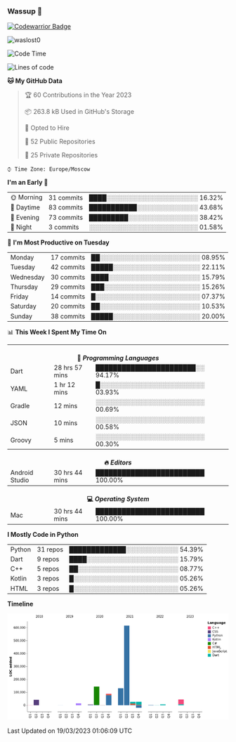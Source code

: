 ### Wassup 👋

[![Codewarrior Badge](https://www.codewars.com/users/waslost/badges/small)](https://www.codewars.com/users/waslost)

<p align="left"> <img src="https://komarev.com/ghpvc/?username=waslost0" alt="waslost0" /></p>

<!--START_SECTION:waka-->
![Code Time](http://img.shields.io/badge/Code%20Time-2%2C323%20hrs%2013%20mins-blue)

![Lines of code](https://img.shields.io/badge/From%20Hello%20World%20I%27ve%20Written-1%20Million%20lines%20of%20code-blue)

**🐱 My GitHub Data** 

> 🏆 60 Contributions in the Year 2023
 > 
> 📦 263.8 kB Used in GitHub's Storage 
 > 
> 💼 Opted to Hire
 > 
> 📜 52 Public Repositories 
 > 
> 🔑 25 Private Repositories  
 > 
`⌚︎ Time Zone: Europe/Moscow`

**I'm an Early 🐤** 

<table>
 <tr><td>🌞 Morning</td><td>31 commits</td><td>████░░░░░░░░░░░░░░░░░░░░░ 16.32%</td></tr>
 <tr><td>🌆 Daytime</td><td>83 commits</td><td>███████████░░░░░░░░░░░░░░ 43.68%</td></tr>
 <tr><td>🌃 Evening</td><td>73 commits</td><td>█████████░░░░░░░░░░░░░░░░ 38.42%</td></tr>
 <tr><td>🌙 Night</td><td>3 commits</td><td>░░░░░░░░░░░░░░░░░░░░░░░░░ 01.58%</td></tr>
</table>

📅 **I'm Most Productive on Tuesday** 

<table>
 <tr><td>Monday</td><td>17 commits</td><td>██░░░░░░░░░░░░░░░░░░░░░░░ 08.95%</td></tr>
 <tr><td>Tuesday</td><td>42 commits</td><td>█████░░░░░░░░░░░░░░░░░░░░ 22.11%</td></tr>
 <tr><td>Wednesday</td><td>30 commits</td><td>████░░░░░░░░░░░░░░░░░░░░░ 15.79%</td></tr>
 <tr><td>Thursday</td><td>29 commits</td><td>███░░░░░░░░░░░░░░░░░░░░░░ 15.26%</td></tr>
 <tr><td>Friday</td><td>14 commits</td><td>█░░░░░░░░░░░░░░░░░░░░░░░░ 07.37%</td></tr>
 <tr><td>Saturday</td><td>20 commits</td><td>██░░░░░░░░░░░░░░░░░░░░░░░ 10.53%</td></tr>
 <tr><td>Sunday</td><td>38 commits</td><td>█████░░░░░░░░░░░░░░░░░░░░ 20.00%</td></tr>
</table>

📊 **This Week I Spent My Time On** 

<table>
<tr><th colspan="3"><br>💬 <i>Programming Languages</i></th></tr> 
 <tr><td>Dart</td><td>28 hrs 57 mins</td><td>███████████████████████░░ 94.17%</td></tr>
 <tr><td>YAML</td><td>1 hr 12 mins</td><td>█░░░░░░░░░░░░░░░░░░░░░░░░ 03.93%</td></tr>
 <tr><td>Gradle</td><td>12 mins</td><td>░░░░░░░░░░░░░░░░░░░░░░░░░ 00.69%</td></tr>
 <tr><td>JSON</td><td>10 mins</td><td>░░░░░░░░░░░░░░░░░░░░░░░░░ 00.58%</td></tr>
 <tr><td>Groovy</td><td>5 mins</td><td>░░░░░░░░░░░░░░░░░░░░░░░░░ 00.30%</td></tr>

<tr><th colspan="3"><br>🔥 <i>Editors</i></th></tr> 
 <tr><td>Android Studio</td><td>30 hrs 44 mins</td><td>█████████████████████████ 100.00%</td></tr>

<tr><th colspan="3"><br>💻 <i>Operating System</i></th></tr> 
 <tr><td>Mac</td><td>30 hrs 44 mins</td><td>█████████████████████████ 100.00%</td></tr>
</table>

**I Mostly Code in Python** 

<table>
 <tr><td>Python</td><td>31 repos</td><td>█████████████░░░░░░░░░░░░ 54.39%</td></tr>
 <tr><td>Dart</td><td>9 repos</td><td>████░░░░░░░░░░░░░░░░░░░░░ 15.79%</td></tr>
 <tr><td>C++</td><td>5 repos</td><td>██░░░░░░░░░░░░░░░░░░░░░░░ 08.77%</td></tr>
 <tr><td>Kotlin</td><td>3 repos</td><td>█░░░░░░░░░░░░░░░░░░░░░░░░ 05.26%</td></tr>
 <tr><td>HTML</td><td>3 repos</td><td>█░░░░░░░░░░░░░░░░░░░░░░░░ 05.26%</td></tr>
</table>


**Timeline**

![Chart not found](https://raw.githubusercontent.com/waslost0/waslost0/master/charts/bar_graph.png) 


 Last Updated on 19/03/2023 01:06:09 UTC
<!--END_SECTION:waka-->

